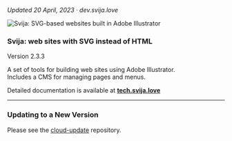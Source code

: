 *Updated 20 April, 2023 ·  dev.svija.love*

![Svija: SVG-based websites built in Adobe Illustrator][logo]

[logo]: http://files.svija.love/github/readme-logo.png "Svija: SVG-based websites built in Adobe Illustrator"

### Svija: web sites with SVG instead of HTML

Version 2.3.3

A set of tools for building web sites using Adobe Illustrator.  
Includes a CMS for managing pages and menus.

Detailed documentation is available at **[tech.svija.love][1]**

---
### Updating to a New Version

Please see the [cloud-update][2] repository.

[1]: https://tech.svija.love "Visit the documentation site"
[2]: https://github.com/svijalove/admin-update
